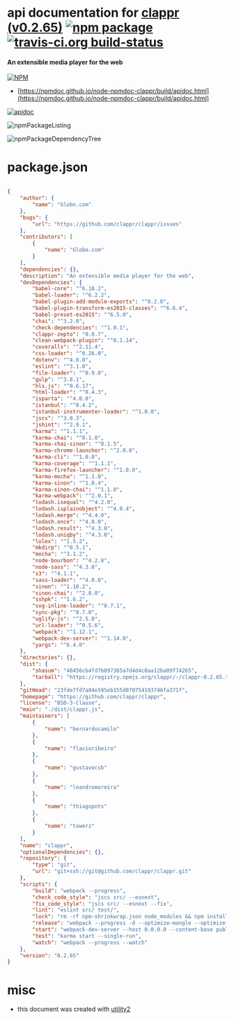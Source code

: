# api documentation for  [clappr (v0.2.65)](https://github.com/clappr/clappr)  [![npm package](https://img.shields.io/npm/v/npmdoc-clappr.svg?style=flat-square)](https://www.npmjs.org/package/npmdoc-clappr) [![travis-ci.org build-status](https://api.travis-ci.org/npmdoc/node-npmdoc-clappr.svg)](https://travis-ci.org/npmdoc/node-npmdoc-clappr)
#### An extensible media player for the web

[![NPM](https://nodei.co/npm/clappr.png?downloads=true&downloadRank=true&stars=true)](https://www.npmjs.com/package/clappr)

- [https://npmdoc.github.io/node-npmdoc-clappr/build/apidoc.html](https://npmdoc.github.io/node-npmdoc-clappr/build/apidoc.html)

[![apidoc](https://npmdoc.github.io/node-npmdoc-clappr/build/screenCapture.buildCi.browser.%252Ftmp%252Fbuild%252Fapidoc.html.png)](https://npmdoc.github.io/node-npmdoc-clappr/build/apidoc.html)

![npmPackageListing](https://npmdoc.github.io/node-npmdoc-clappr/build/screenCapture.npmPackageListing.svg)

![npmPackageDependencyTree](https://npmdoc.github.io/node-npmdoc-clappr/build/screenCapture.npmPackageDependencyTree.svg)



# package.json

```json

{
    "author": {
        "name": "Globo.com"
    },
    "bugs": {
        "url": "https://github.com/clappr/clappr/issues"
    },
    "contributors": [
        {
            "name": "Globo.com"
        }
    ],
    "dependencies": {},
    "description": "An extensible media player for the web",
    "devDependencies": {
        "babel-core": "^6.18.2",
        "babel-loader": "^6.2.2",
        "babel-plugin-add-module-exports": "^0.2.0",
        "babel-plugin-transform-es2015-classes": "^6.6.4",
        "babel-preset-es2015": "^6.5.0",
        "chai": "^3.2.0",
        "check-dependencies": "^1.0.1",
        "clappr-zepto": "0.0.7",
        "clean-webpack-plugin": "^0.1.14",
        "coveralls": "^2.11.4",
        "css-loader": "^0.26.0",
        "dotenv": "^4.0.0",
        "eslint": "^3.1.0",
        "file-loader": "^0.9.0",
        "gulp": "^3.8.1",
        "hls.js": "^0.6.17",
        "html-loader": "^0.4.3",
        "isparta": "^4.0.0",
        "istanbul": "^0.4.2",
        "istanbul-instrumenter-loader": "^1.0.0",
        "jscs": "^3.0.3",
        "jshint": "^2.9.1",
        "karma": "^1.1.1",
        "karma-chai": "^0.1.0",
        "karma-chai-sinon": "^0.1.5",
        "karma-chrome-launcher": "^2.0.0",
        "karma-cli": "^1.0.0",
        "karma-coverage": "^1.1.1",
        "karma-firefox-launcher": "^1.0.0",
        "karma-mocha": "^1.1.0",
        "karma-sinon": "^1.0.4",
        "karma-sinon-chai": "^1.1.0",
        "karma-webpack": "^2.0.1",
        "lodash.isequal": "^4.2.0",
        "lodash.isplainobject": "^4.0.4",
        "lodash.merge": "^4.4.0",
        "lodash.once": "^4.0.0",
        "lodash.result": "^4.3.0",
        "lodash.uniqby": "^4.3.0",
        "lolex": "^1.5.2",
        "mkdirp": "^0.5.1",
        "mocha": "^3.1.2",
        "node-bourbon": "^4.2.8",
        "node-sass": "^4.3.0",
        "s3": "^4.1.1",
        "sass-loader": "^4.0.0",
        "sinon": "^1.10.2",
        "sinon-chai": "^2.8.0",
        "sshpk": "^1.6.2",
        "svg-inline-loader": "^0.7.1",
        "sync-pkg": "^0.7.0",
        "uglify-js": "^2.5.0",
        "url-loader": "^0.5.6",
        "webpack": "^1.12.1",
        "webpack-dev-server": "^1.14.0",
        "yargs": "^6.4.0"
    },
    "directories": {},
    "dist": {
        "shasum": "40456cb4fd7b897365a7d4d4c0aa12ba09f74265",
        "tarball": "https://registry.npmjs.org/clappr/-/clappr-0.2.65.tgz"
    },
    "gitHead": "23fde7fd7a84e595eb155d070754193746fa371f",
    "homepage": "https://github.com/clappr/clappr",
    "license": "BSD-3-Clause",
    "main": "./dist/clappr.js",
    "maintainers": [
        {
            "name": "bernardocamilo"
        },
        {
            "name": "flavioribeiro"
        },
        {
            "name": "gustavocsb"
        },
        {
            "name": "leandromoreira"
        },
        {
            "name": "thiagopnts"
        },
        {
            "name": "towerz"
        }
    ],
    "name": "clappr",
    "optionalDependencies": {},
    "repository": {
        "type": "git",
        "url": "git+ssh://git@github.com/clappr/clappr.git"
    },
    "scripts": {
        "build": "webpack --progress",
        "check_code_style": "jscs src/ --esnext",
        "fix_code_style": "jscs src/ --esnext --fix",
        "lint": "eslint src/ test/",
        "lock": "rm -rf npm-shrinkwrap.json node_modules && npm install --silent && npm shrinkwrap",
        "release": "webpack --progress -d --optimize-mangle --optimize-dedupe --optimize-occurence-order --output-filename clappr.min.js",
        "start": "webpack-dev-server --host 0.0.0.0 --content-base public/ --output-public-path latest/ --hot",
        "test": "karma start --single-run",
        "watch": "webpack --progress --watch"
    },
    "version": "0.2.65"
}
```



# misc
- this document was created with [utility2](https://github.com/kaizhu256/node-utility2)

